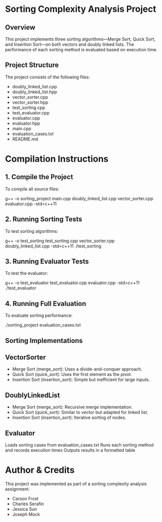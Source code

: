 # Sorting Complexity Analysis Project

## Overview
This project implements three sorting algorithms—Merge Sort, Quick Sort, and Insertion Sort—on both vectors and doubly linked lists. The performance of each sorting method is evaluated based on execution time.

## Project Structure
The project consists of the following files:

- doubly_linked_list.cpp
- doubly_linked_list.hpp
- vector_sorter.cpp
- vector_sorter.hpp
- test_sorting.cpp
- test_evaluator.cpp
- evaluator.cpp
- evaluator.hpp
- main.cpp
- evaluation_cases.txt 
- README.md

# Compilation Instructions

## 1. Compile the Project
To compile all source files:

g++ -o sorting_project main.cpp doubly_linked_list.cpp vector_sorter.cpp evaluator.cpp -std=c++11

## 2. Running Sorting Tests
To test sorting algorithms:

g++ -o test_sorting test_sorting.cpp vector_sorter.cpp doubly_linked_list.cpp -std=c++11
./test_sorting

## 3. Running Evaluator Tests
To test the evaluator:

g++ -o test_evaluator test_evaluator.cpp evaluator.cpp -std=c++11
./test_evaluator

## 4. Running Full Evaluation
To evaluate sorting performance:

./sorting_project evaluation_cases.txt

## Sorting Implementations

## VectorSorter
- Merge Sort (merge_sort): Uses a divide-and-conquer approach.
- Quick Sort (quick_sort): Uses the first element as the pivot.
- Insertion Sort (insertion_sort): Simple but inefficient for large inputs.

## DoublyLinkedList
- Merge Sort (merge_sort): Recursive merge implementation.
- Quick Sort (quick_sort): Similar to vector but adapted for linked list.
- Insertion Sort (insertion_sort): Iterative sorting of nodes.

## Evaluator
Loads sorting cases from evaluation_cases.txt
Runs each sorting method and records execution times
Outputs results in a formatted table

# Author & Credits
This project was implemented as part of a sorting complexity analysis
assignment.

- Carson Frost
- Charles Serafin
- Jessica Sun
- Joseph Mock
